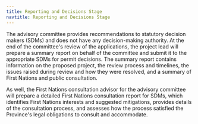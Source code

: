 ```yaml
---
title: Reporting and Decisions Stage
navtitle: Reporting and Decisions Stage
---
```


The advisory committee provides recommendations to statutory decision makers (SDMs) and does not have any decision-making authority. At the end of the committee's review of the applications, the project lead will prepare a summary report on behalf of the committee and submit it to the appropriate SDMs for permit decisions. The summary report contains information on the proposed project, the review process and timelines, the issues raised during review and how they were resolved, and a summary of First Nations and public consultation.

As well, the First Nations consultation advisor for the advisory committee will prepare a detailed First Nations consultation report for SDMs, which identifies First Nations interests and suggested mitigations, provides details of the consultation process, and assesses how the process satisfied the Province's legal obligations to consult and accommodate.

